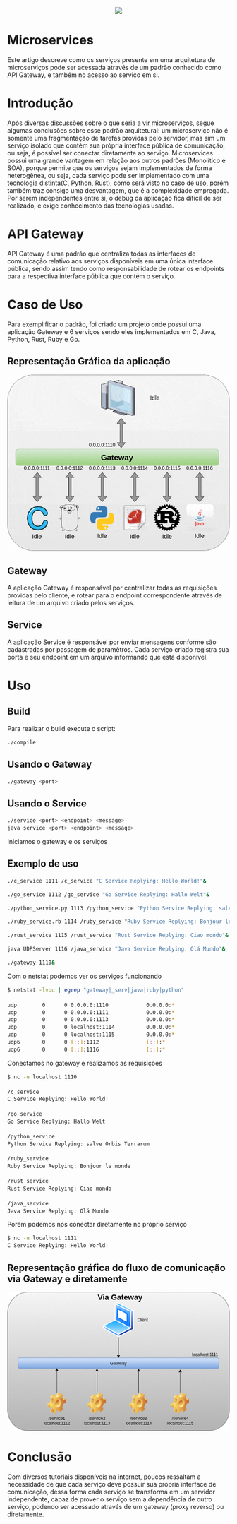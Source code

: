 <p align="center">
  <img src="https://www.xenonstack.com/images/insights/xenonstack-what-are-microservices.png" />
</p>

# Microservices
Este artigo descreve como os serviços presente em uma arquitetura de microserviços pode ser acessada através de um padrão conhecido como API Gateway, e também no acesso ao serviço em si.

# Introdução
Após diversas discussões sobre o que seria a vir microserviços, segue algumas conclusões sobre esse padrão arquitetural:
um microserviço não é somente uma fragmentação de tarefas providas pelo servidor, mas sim um serviço isolado
que contém sua própria interface pública de comunicação, ou seja, é possível ser conectar diretamente ao serviço.
Microservices possui uma grande vantagem em relação aos outros padrões (Monolítico e SOA), porque permite que os serviços
sejam implementados de forma heterogênea, ou seja, cada serviço pode ser implementado com uma tecnologia distinta(C, Python, Rust),
como será visto no caso de uso, porém também traz consigo uma desvantagem, que é a complexidade empregada. Por serem independentes
entre si, o debug da aplicação fica difícil de ser realizado, e exige conhecimento das tecnologias usadas.

# API Gateway

API Gateway é uma padrão que centraliza todas as interfaces de comunicação relativo aos serviços
disponíveis em uma única interface pública, sendo assim tendo como responsabilidade de rotear os
endpoints para a respectiva interface pública que contém o serviço.

# Caso de Uso

Para exemplificar o padrão, foi criado um projeto onde possui uma aplicação Gateway e 6 serviços sendo eles implementados em C, 
Java, Python, Rust, Ruby e Go.

## Representação Gráfica da aplicação
<p align="center">
  <img src="./image/microservices.gif" />
</p>

## Gateway 

A aplicação Gateway é responsável por centralizar todas as requisições providas pelo cliente, e rotear para o endpoint correspondente
através de leitura de um arquivo criado pelos serviços.

## Service

A aplicação Service é responsável por enviar mensagens conforme são cadastradas por passagem de paramêtros. Cada serviço criado
registra sua porta e seu endpoint em um arquivo informando que está disponível.

# Uso
## Build
Para realizar o build execute o script:
```bash
./compile
```


## Usando o Gateway
```bash
./gateway <port>
```

## Usando o Service
```bash
./service <port> <endpoint> <message>
java service <port> <endpoint> <message>
```

Iniciamos o gateway e os serviços
## Exemplo de uso
```bash
./c_service 1111 /c_service "C Service Replying: Hello World!"&
```
```bash
./go_service 1112 /go_service "Go Service Replying: Hallo Welt"&
```
```bash
./python_service.py 1113 /python_service "Python Service Replying: salve Orbis Terrarum"&
```
```bash
./ruby_service.rb 1114 /ruby_service "Ruby Service Replying: Bonjour le monde"&
```
```bash
./rust_service 1115 /rust_service "Rust Service Replying: Ciao mondo"&
```
```bash
java UDPServer 1116 /java_service "Java Service Replying: Olá Mundo"&
```
```bash
./gateway 1110&
```

Com o netstat podemos ver os serviços funcionando

```bash
$ netstat -lvpu | egrep "gateway|_serv|java|ruby|python" 

udp        0      0 0.0.0.0:1110            0.0.0.0:*                           15797/./gateway     
udp        0      0 0.0.0.0:1111            0.0.0.0:*                           15751/./c_service   
udp        0      0 0.0.0.0:1113            0.0.0.0:*                           15753/python        
udp        0      0 localhost:1114          0.0.0.0:*                           15754/ruby          
udp        0      0 localhost:1115          0.0.0.0:*                           15755/./rust_servic 
udp6       0      0 [::]:1112               [::]:*                              15752/./go_service  
udp6       0      0 [::]:1116               [::]:*                              15756/java 
```

Conectamos no gateway e realizamos as requisições

```bash
$ nc -u localhost 1110

/c_service
C Service Replying: Hello World!

/go_service
Go Service Replying: Hallo Welt

/python_service
Python Service Replying: salve Orbis Terrarum

/ruby_service
Ruby Service Replying: Bonjour le monde

/rust_service
Rust Service Replying: Ciao mondo

/java_service
Java Service Replying: Olá Mundo

```

Porém podemos nos conectar diretamente no próprio serviço

```bash
$ nc -u localhost 1111
C Service Replying: Hello World!
```
## Representação gráfica do fluxo de comunicação via Gateway e diretamente
<p align="center">
  <img src="./image/animation.gif" />
</p>


# Conclusão 
Com diversos tutoriais disponíveis na internet, poucos ressaltam a necessidade de que cada serviço deve possuir sua própria interface
de comunicação, dessa forma cada serviço se transforma em um servidor independente, capaz de prover o serviço sem a dependência 
de outro serviço, podendo ser acessado através de um gateway (proxy reverso) ou diretamente.

